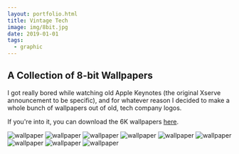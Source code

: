 ```yaml
---
layout: portfolio.html
title: Vintage Tech 
image: img/8bit.jpg
date: 2019-01-01
tags:
  - graphic
---
```


## A Collection of 8-bit Wallpapers

I got really bored while watching old Apple Keynotes (the original Xserve announcement to be specific), and for whatever reason I decided to make a whole bunch of wallpapers out of old, tech company logos.

If you're into it, you can download the 6K wallpapers [here](https://makc.co/downloads).

<img class="third" src="img/8bit-A.jpg" alt="wallpaper"> 
<img class="third" src="img/8bit-B.jpg" alt="wallpaper"> 
<img class="third" src="img/8bit-C.jpg" alt="wallpaper"> 
<img class="third" src="img/8bit-D.jpg" alt="wallpaper"> 
<img class="third" src="img/8bit-E.jpg" alt="wallpaper"> 
<img class="third" src="img/8bit-F.jpg" alt="wallpaper"> 
<img class="third" src="img/8bit-G.jpg" alt="wallpaper"> 
<img class="third" src="img/8bit-H.jpg" alt="wallpaper"> 
<img class="third" src="img/8bit-I.jpg" alt="wallpaper"> 
